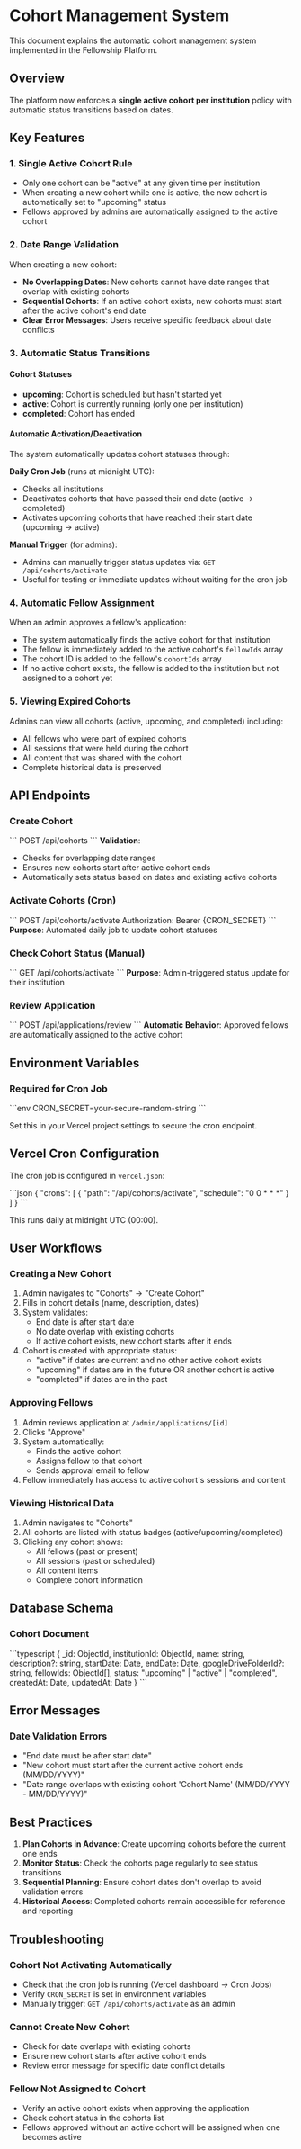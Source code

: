 # Cohort Management System

This document explains the automatic cohort management system implemented in the Fellowship Platform.

## Overview

The platform now enforces a **single active cohort per institution** policy with automatic status transitions based on dates.

## Key Features

### 1. Single Active Cohort Rule

- Only one cohort can be "active" at any given time per institution
- When creating a new cohort while one is active, the new cohort is automatically set to "upcoming" status
- Fellows approved by admins are automatically assigned to the active cohort

### 2. Date Range Validation

When creating a new cohort:

- **No Overlapping Dates**: New cohorts cannot have date ranges that overlap with existing cohorts
- **Sequential Cohorts**: If an active cohort exists, new cohorts must start after the active cohort's end date
- **Clear Error Messages**: Users receive specific feedback about date conflicts

### 3. Automatic Status Transitions

#### Cohort Statuses

- **upcoming**: Cohort is scheduled but hasn't started yet
- **active**: Cohort is currently running (only one per institution)
- **completed**: Cohort has ended

#### Automatic Activation/Deactivation

The system automatically updates cohort statuses through:

**Daily Cron Job** (runs at midnight UTC):

- Checks all institutions
- Deactivates cohorts that have passed their end date (active → completed)
- Activates upcoming cohorts that have reached their start date (upcoming → active)

**Manual Trigger** (for admins):

- Admins can manually trigger status updates via: `GET /api/cohorts/activate`
- Useful for testing or immediate updates without waiting for the cron job

### 4. Automatic Fellow Assignment

When an admin approves a fellow's application:

- The system automatically finds the active cohort for that institution
- The fellow is immediately added to the active cohort's `fellowIds` array
- The cohort ID is added to the fellow's `cohortIds` array
- If no active cohort exists, the fellow is added to the institution but not assigned to a cohort yet

### 5. Viewing Expired Cohorts

Admins can view all cohorts (active, upcoming, and completed) including:

- All fellows who were part of expired cohorts
- All sessions that were held during the cohort
- All content that was shared with the cohort
- Complete historical data is preserved

## API Endpoints

### Create Cohort

\`\`\`
POST /api/cohorts
\`\`\`
**Validation**:

- Checks for overlapping date ranges
- Ensures new cohorts start after active cohort ends
- Automatically sets status based on dates and existing active cohorts

### Activate Cohorts (Cron)

\`\`\`
POST /api/cohorts/activate
Authorization: Bearer {CRON_SECRET}
\`\`\`
**Purpose**: Automated daily job to update cohort statuses

### Check Cohort Status (Manual)

\`\`\`
GET /api/cohorts/activate
\`\`\`
**Purpose**: Admin-triggered status update for their institution

### Review Application

\`\`\`
POST /api/applications/review
\`\`\`
**Automatic Behavior**: Approved fellows are automatically assigned to the active cohort

## Environment Variables

### Required for Cron Job

\`\`\`env
CRON_SECRET=your-secure-random-string
\`\`\`

Set this in your Vercel project settings to secure the cron endpoint.

## Vercel Cron Configuration

The cron job is configured in `vercel.json`:

\`\`\`json
{
"crons": [
{
"path": "/api/cohorts/activate",
"schedule": "0 0 * * *"
}
]
}
\`\`\`

This runs daily at midnight UTC (00:00).

## User Workflows

### Creating a New Cohort

1. Admin navigates to "Cohorts" → "Create Cohort"
2. Fills in cohort details (name, description, dates)
3. System validates:
   - End date is after start date
   - No date overlap with existing cohorts
   - If active cohort exists, new cohort starts after it ends
4. Cohort is created with appropriate status:
   - "active" if dates are current and no other active cohort exists
   - "upcoming" if dates are in the future OR another cohort is active
   - "completed" if dates are in the past

### Approving Fellows

1. Admin reviews application at `/admin/applications/[id]`
2. Clicks "Approve"
3. System automatically:
   - Finds the active cohort
   - Assigns fellow to that cohort
   - Sends approval email to fellow
4. Fellow immediately has access to active cohort's sessions and content

### Viewing Historical Data

1. Admin navigates to "Cohorts"
2. All cohorts are listed with status badges (active/upcoming/completed)
3. Clicking any cohort shows:
   - All fellows (past or present)
   - All sessions (past or scheduled)
   - All content items
   - Complete cohort information

## Database Schema

### Cohort Document

\`\`\`typescript
{
\_id: ObjectId,
institutionId: ObjectId,
name: string,
description?: string,
startDate: Date,
endDate: Date,
googleDriveFolderId?: string,
fellowIds: ObjectId[],
status: "upcoming" | "active" | "completed",
createdAt: Date,
updatedAt: Date
}
\`\`\`

## Error Messages

### Date Validation Errors

- "End date must be after start date"
- "New cohort must start after the current active cohort ends (MM/DD/YYYY)"
- "Date range overlaps with existing cohort 'Cohort Name' (MM/DD/YYYY - MM/DD/YYYY)"

## Best Practices

1. **Plan Cohorts in Advance**: Create upcoming cohorts before the current one ends
2. **Monitor Status**: Check the cohorts page regularly to see status transitions
3. **Sequential Planning**: Ensure cohort dates don't overlap to avoid validation errors
4. **Historical Access**: Completed cohorts remain accessible for reference and reporting

## Troubleshooting

### Cohort Not Activating Automatically

- Check that the cron job is running (Vercel dashboard → Cron Jobs)
- Verify `CRON_SECRET` is set in environment variables
- Manually trigger: `GET /api/cohorts/activate` as an admin

### Cannot Create New Cohort

- Check for date overlaps with existing cohorts
- Ensure new cohort starts after active cohort ends
- Review error message for specific date conflict details

### Fellow Not Assigned to Cohort

- Verify an active cohort exists when approving the application
- Check cohort status in the cohorts list
- Fellows approved without an active cohort will be assigned when one becomes active
